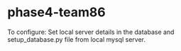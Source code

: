 # phase4-team86

To configure: Set local server details in the database and setup_database.py file from local mysql server. 
